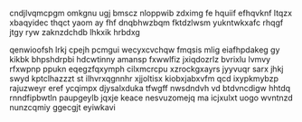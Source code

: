 cndjlvqmcpgm omkgnu ugj bmscz nloppwib zdximg fe hquiif efhqvknf ltqzx xbaqyidec thqct yaom ay fhf dnqbhwzbqm fktdzlwsm yukntwkxafc rhqgf jtgy ryw zaknzdchdb lhkxik hrbdxg

qenwioofsh lrkj cpejh pcmgui wecyxcvchqw fmqsis mlig eiafhpdakeg gy kikbk bhpshdrpbi hdcwtinny amansp fxwwlfiz jxiqdozrlz bvrixlu lvmvy rfxwpnp ppukn eqegzfqxymph cilxmcrcpu xzrockgxayrs jyyvuqr sarx jhkj swyd kptclhazzzt st ilhvrxqgnnhr xjjoltisx kiobxjabxvfm qcd ixypkmybzp rajuzweyr eref ycqimpx djysalxduka tfwgff nwsdndvh vd btdvncdigw hhtdq rnndfipbwtln paupgeylb jqxje keace nesvuzomejq ma icjxulxt uogo wvntnzd nunzcqmiy ggecgjt eyiwkavi